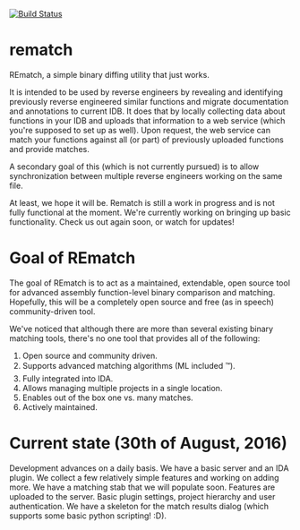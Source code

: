 [![Build Status](https://travis-ci.org/nirizr/rematch.svg?branch=master)](https://travis-ci.org/nirizr/rematch)

# rematch

REmatch, a simple binary diffing utility that just works. 

It is intended to be used by reverse engineers by revealing and identifying previously reverse engineered similar functions and migrate documentation and annotations to current IDB. It does that by locally collecting data about functions in your IDB and uploads that information to a web service (which you're supposed to set up as well). Upon request, the web service can match your functions against all (or part) of previously uploaded functions and provide matches.

A secondary goal of this (which is not currently pursued) is to allow synchronization between multiple reverse engineers working on the same file.

At least, we hope it will be. Rematch is still a work in progress and is not fully functional at the moment.
We're currently working on bringing up basic functionality. Check us out again soon, or watch for updates!

# Goal of REmatch

The goal of REmatch is to act as a maintained, extendable, open source tool for advanced assembly function-level binary comparison and matching. Hopefully, this will be a completely open source and free (as in speech) community-driven tool.

We've noticed that although there are more than several existing binary matching tools, there's no one tool that provides all of the following:

1. Open source and community driven.
2. Supports advanced matching algorithms (ML included ™).
3. Fully integrated into IDA.
4. Allows managing multiple projects in a single location.
5. Enables out of the box one vs. many matches.
6. Actively maintained.

# Current state (30th of August, 2016)

Development advances on a daily basis. We have a basic server and an IDA plugin. We collect a few relatively simple features and working on adding more. We have a matching stab that we will populate soon. Features are uploaded to the server. Basic plugin settings, project hierarchy and user authentication. We have a skeleton for the match results dialog (which supports some basic python scripting! :D).
